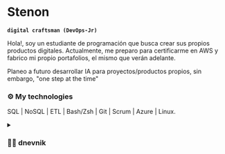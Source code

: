 # Stenon
**`digital craftsman (DevOps-Jr)`**

Hola!, soy un estudiante de programación que busca crear sus propios productos digitales.
Actualmente, me preparo para certificarme en AWS y fabrico mi propio portafolios, el mismo que verán adelante.

Planeo a futuro desarrollar IA para proyectos/productos propios, sin embargo, "one step at the time"



### ⚙ My technologies
SQL | NoSQL | ETL | Bash/Zsh | Git | Scrum | Azure | Linux.
 
 
<details>
  <summary><h3>👨‍💻 dnevnik </summary></h3>
  Me apasiona el mundo de la computación, desde pequeño estudiaba por cuenta propia el funcionamiento de un computador
  tratando de comprender esa caja negra, que creaba a mis ojos, magia a partir de simple electricidad corriendo por sus venas.
  
  De pequeño soñaba con tener un arduino y crear algún despropocito de aparato para trastear.
  
  A día de hoy, quiero desempeñarme en el mundo laboral de la programacion para plasmar mi propia imaginacion en un producto final
  
 

  

